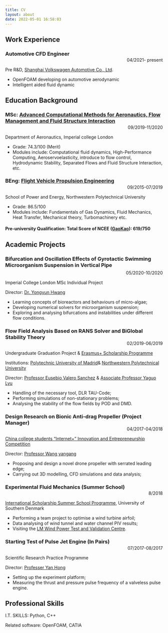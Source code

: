 ```yaml
---
title: CV
layout: about
date: 2022-05-01 16:58:03
---
```


## Work Experience

### Automotive CFD Engineer 

<div style="margin-top:-3%; text-align: right"> 04/2021- present </div> 

Pre R&D, [Shanghai Volkswagen Automotive Co., Ltd](https://volkswagengroupchina.com.cn/en/partner/saicvolkswagen).

- OpenFOAM developing on automotive aerodynamic
- Intelligent aided fluid dynamic

Education Background
---

### MSc: [Advanced Computational Methods for Aeronautics, Flow Management and Fluid Structure Interaction](https://www.imperial.ac.uk/study/pg/aeronautics/computational-methods/) 

<div style="margin-top:-3%; text-align: right"> 09/2019-11/2020 </div> 

Department of Aeronautics, Imperial college London

- Grade: 74.3/100 (Merit)
- Modules include: Computational fluid dynamics, High-Performance Computing, Aeroservoelasticity, introduce to flow control, Hydrodynamic Stability, Separated Flows and Fluid Structure Interaction, etc.  

### BEng: [Flight Vehicle Propulsion Engineering](https://en.nwpu.edu.cn/index.htm)

<div style="margin-top:-3%; text-align: right"> 09/2015-07/2019 </div> 

School of Power and Energy, Northwestern Polytechnical University 

- Grade: 86.5/100
- Modules include: Fundamentals of Gas Dynamics, Fluid Mechanics, Heat Transfer, Mechanical theory, Turbomachinery etc. 

#### Pre-university Qualification: Total Score of NCEE ([GaoKao](https://en.wikipedia.org/wiki/Gaokao)): 619/750

Academic Projects
---

### Bifurcation and Oscillation Effects of Gyrotactic Swimming Microorganism Suspension in Vertical Pipe

<div style="margin-top:-2%; text-align: right"> 05/2020-10/2020 </div> 

Imperial College London MSc Individual Project

Director: [Dr. Yongyun Hwang](https://www.imperial.ac.uk/people/y.hwang)

- Learning concepts of bioreactors and behaviours of micro-algae;
- Developing numerical solvers for microorganism suspension;
- Exploring and analysing bifurcations and instabilities under different flow conditions.



### Flow Field Analysis Based on RANS Solver and BiGlobal Stability Theory

<div style="margin-top:-3%; text-align: right"> 02/2019-06/2019 </div> 

Undergraduate Graduation Project & [Erasmus+ Scholarship Programme](https://erasmus-plus.ec.europa.eu/)

Institutions: [Polytechnic University of Madrid](http://www.upm.es/internacional)& [Northwestern Polytechnical University](https://en.nwpu.edu.cn/)

Director: [Professor Eusebio Valero Sanchez](http://www.upm.es/observatorio/vi/index.jsp?pageac=investigador.jsp&idInvestigador=5214) & [Associate Professor Yaguo Lyu](https://teacher.nwpu.edu.cn/yaguo)

- Handling of the necessary tool, DLR TAU-Code;
- Performing simulations of non-stationary problems;
- Analysing the stability of the flow fields by POD and DMD.



### Design Research on Bionic Anti-drag Propeller (Project Manager)

<div style="margin-top:-3%; text-align: right"> 04/2017-04/2018 </div> 

[China college students “Internet+” Innovation and Entrepreneurship Competition](https://www.pilcchina.org/?locale=en)

Director: [Professor Wang yangang](https://teacher.nwpu.edu.cn/wangyg.html)

- Proposing and design a novel drone propeller with serrated leading edge;
- Carrying out 3D modelling, CFD simulations and data analysis;



### Experimental Fluid Mechanics (Summer School)

<div style="margin-top:-3%; text-align: right"> 8/2018 </div> 

[International Scholarship Summer School Programme](https://odin.sdu.dk/sitecore/index.php?a=fagbesk&id=79256&lang=en), University of Southern Denmark

- Performing a team project to optimise a wind turbine airfoil;
- Data analysing of wind tunnel and water channel PIV results;
- Visiting the [LM Wind Power Test and Validation Centre](https://www.lmwindpower.com/en/services/technology-centers/test-and-validation-center-denmark).



### Starting Test of Pulse Jet Engine (In Pairs)

<div style="margin-top:-3%; text-align: right"> 07/2017-08/2017 </div> 

Scientific Research Practice Programme

Director: [Professer Yan Hong](https://teacher.nwpu.edu.cn/m/en/2010010152.html)

- Setting up the experiment platform;
- Measuring the thrust and pressure pulse frequency of a valveless pulse engine.

Professional Skills
---

I.T. SKILLS: Python, C++

Related software: OpenFOAM, CATIA

